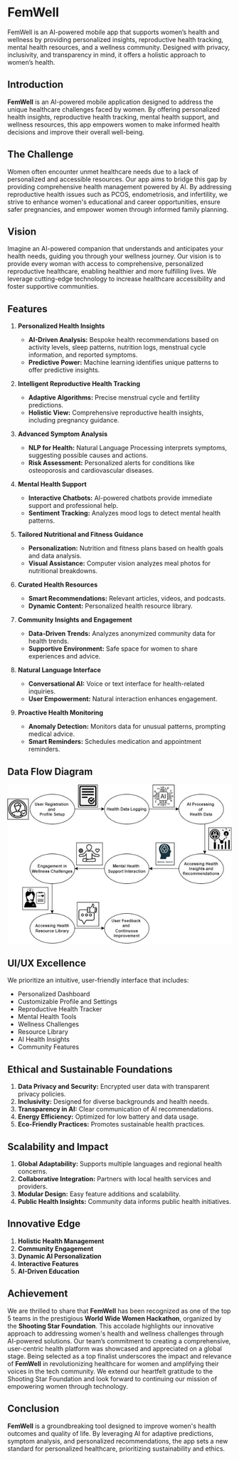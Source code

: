 # FemWell
FemWell is an AI-powered mobile app that supports women’s health and wellness by providing personalized insights, reproductive health tracking, mental health resources, and a wellness community. Designed with privacy, inclusivity, and transparency in mind, it offers a holistic approach to women’s health.

## Introduction
**FemWell** is an AI-powered mobile application designed to address the unique healthcare challenges faced by women. By offering personalized health insights, reproductive health tracking, mental health support, and wellness resources, this app empowers women to make informed health decisions and improve their overall well-being.

## The Challenge
Women often encounter unmet healthcare needs due to a lack of personalized and accessible resources. Our app aims to bridge this gap by providing comprehensive health management powered by AI. By addressing reproductive health issues such as PCOS, endometriosis, and infertility, we strive to enhance women's educational and career opportunities, ensure safer pregnancies, and empower women through informed family planning.

## Vision
Imagine an AI-powered companion that understands and anticipates your health needs, guiding you through your wellness journey. Our vision is to provide every woman with access to comprehensive, personalized reproductive healthcare, enabling healthier and more fulfilling lives. We leverage cutting-edge technology to increase healthcare accessibility and foster supportive communities.

## Features

1. **Personalized Health Insights**
   - **AI-Driven Analysis:** Bespoke health recommendations based on activity levels, sleep patterns, nutrition logs, menstrual cycle information, and reported symptoms.
   - **Predictive Power:** Machine learning identifies unique patterns to offer predictive insights.

2. **Intelligent Reproductive Health Tracking**
   - **Adaptive Algorithms:** Precise menstrual cycle and fertility predictions.
   - **Holistic View:** Comprehensive reproductive health insights, including pregnancy guidance.

3. **Advanced Symptom Analysis**
   - **NLP for Health:** Natural Language Processing interprets symptoms, suggesting possible causes and actions.
   - **Risk Assessment:** Personalized alerts for conditions like osteoporosis and cardiovascular diseases.

4. **Mental Health Support**
   - **Interactive Chatbots:** AI-powered chatbots provide immediate support and professional help.
   - **Sentiment Tracking:** Analyzes mood logs to detect mental health patterns.

5. **Tailored Nutritional and Fitness Guidance**
   - **Personalization:** Nutrition and fitness plans based on health goals and data analysis.
   - **Visual Assistance:** Computer vision analyzes meal photos for nutritional breakdowns.

6. **Curated Health Resources**
   - **Smart Recommendations:** Relevant articles, videos, and podcasts.
   - **Dynamic Content:** Personalized health resource library.

7. **Community Insights and Engagement**
   - **Data-Driven Trends:** Analyzes anonymized community data for health trends.
   - **Supportive Environment:** Safe space for women to share experiences and advice.

8. **Natural Language Interface**
   - **Conversational AI:** Voice or text interface for health-related inquiries.
   - **User Empowerment:** Natural interaction enhances engagement.

9. **Proactive Health Monitoring**
   - **Anomaly Detection:** Monitors data for unusual patterns, prompting medical advice.
   - **Smart Reminders:** Schedules medication and appointment reminders.

## Data Flow Diagram
![Data Flow Diagram](DataFlowDiagram.jpg)

## UI/UX Excellence
We prioritize an intuitive, user-friendly interface that includes:
- Personalized Dashboard
- Customizable Profile and Settings
- Reproductive Health Tracker
- Mental Health Tools
- Wellness Challenges
- Resource Library
- AI Health Insights
- Community Features

## Ethical and Sustainable Foundations
1. **Data Privacy and Security:** Encrypted user data with transparent privacy policies.
2. **Inclusivity:** Designed for diverse backgrounds and health needs.
3. **Transparency in AI:** Clear communication of AI recommendations.
4. **Energy Efficiency:** Optimized for low battery and data usage.
5. **Eco-Friendly Practices:** Promotes sustainable health practices.

## Scalability and Impact
1. **Global Adaptability:** Supports multiple languages and regional health concerns.
2. **Collaborative Integration:** Partners with local health services and providers.
3. **Modular Design:** Easy feature additions and scalability.
4. **Public Health Insights:** Community data informs public health initiatives.

## Innovative Edge
1. **Holistic Health Management**
2. **Community Engagement**
3. **Dynamic AI Personalization**
4. **Interactive Features**
5. **AI-Driven Education**

## Achievement
We are thrilled to share that **FemWell** has been recognized as one of the top 5 teams in the prestigious **World Wide Women Hackathon**, organized by the **Shooting Star Foundation**. This accolade highlights our innovative approach to addressing women's health and wellness challenges through AI-powered solutions. 
              Our team’s commitment to creating a comprehensive, user-centric health platform was showcased and appreciated on a global stage. Being selected as a top finalist underscores the impact and relevance of **FemWell** in revolutionizing healthcare for women and amplifying their voices in the tech community. We extend our heartfelt gratitude to the Shooting Star Foundation and look forward to continuing our mission of empowering women through technology.

## Conclusion
**FemWell** is a groundbreaking tool designed to improve women's health outcomes and quality of life. By leveraging AI for adaptive predictions, symptom analysis, and personalized recommendations, the app sets a new standard for personalized healthcare, prioritizing sustainability and ethics.

